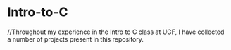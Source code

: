 # Intro-to-C
//Throughout my experience in the Intro to C class at UCF, I have collected a number of projects present in this repository. 
